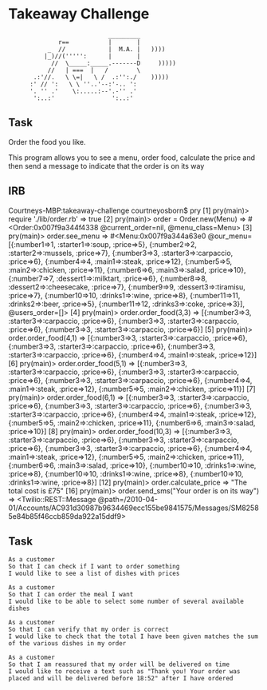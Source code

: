 Takeaway Challenge
==================
```
                            _________
              r==           |       |
           _  //            |  M.A. |   ))))
          |_)//(''''':      |       |
            //  \_____:_____.-------D     )))))
           //   | ===  |   /        \
       .:'//.   \ \=|   \ /  .:'':./    )))))
      :' // ':   \ \ ''..'--:'-.. ':
      '. '' .'    \:.....:--'.-'' .'
       ':..:'                ':..:'

 ```

Task
-------
Order the food you like.

This program allows you to see a menu, order food, calculate the price and then send a message to indicate that the order is on its way  

IRB
-----
Courtneys-MBP:takeaway-challenge courtneyosborn$ pry
[1] pry(main)> require './lib/order.rb'
=> true
[2] pry(main)> order = Order.new(Menu)
=> #<Order:0x007f9a344f4338 @current_order=nil, @menu_class=Menu>
[3] pry(main)> order.see_menu
=> #<Menu:0x007f9a344a63e0
 @our_menu=
  [{:number1=>1, :starter1=>:soup, :price=>5},
   {:number2=>2, :starter2=>:mussels, :price=>7},
   {:number3=>3, :starter3=>:carpaccio, :price=>6},
   {:number4=>4, :main1=>:steak, :price=>12},
   {:number5=>5, :main2=>:chicken, :price=>11},
   {:number6=>6, :main3=>:salad, :price=>10},
   {:number7=>7, :dessert1=>:milktart, :price=>6},
   {:number8=>8, :dessert2=>:cheesecake, :price=>7},
   {:number9=>9, :dessert3=>:tiramisu, :price=>7},
   {:number10=>10, :drinks1=>:wine, :price=>8},
   {:number11=>11, :drinks2=>:beer, :price=>5},
   {:number11=>12, :drinks3=>:coke, :price=>3}],
 @users_order=[]>
[4] pry(main)> order.order_food(3,3)
=> [{:number3=>3, :starter3=>:carpaccio, :price=>6}, {:number3=>3, :starter3=>:carpaccio, :price=>6}, {:number3=>3, :starter3=>:carpaccio, :price=>6}]
[5] pry(main)> order.order_food(4,1)
=> [{:number3=>3, :starter3=>:carpaccio, :price=>6},
 {:number3=>3, :starter3=>:carpaccio, :price=>6},
 {:number3=>3, :starter3=>:carpaccio, :price=>6},
 {:number4=>4, :main1=>:steak, :price=>12}]
[6] pry(main)> order.order_food(5,1)
=> [{:number3=>3, :starter3=>:carpaccio, :price=>6},
 {:number3=>3, :starter3=>:carpaccio, :price=>6},
 {:number3=>3, :starter3=>:carpaccio, :price=>6},
 {:number4=>4, :main1=>:steak, :price=>12},
 {:number5=>5, :main2=>:chicken, :price=>11}]
[7] pry(main)> order.order_food(6,1)
=> [{:number3=>3, :starter3=>:carpaccio, :price=>6},
 {:number3=>3, :starter3=>:carpaccio, :price=>6},
 {:number3=>3, :starter3=>:carpaccio, :price=>6},
 {:number4=>4, :main1=>:steak, :price=>12},
 {:number5=>5, :main2=>:chicken, :price=>11},
 {:number6=>6, :main3=>:salad, :price=>10}]
[8] pry(main)> order.order_food(10,3)
=> [{:number3=>3, :starter3=>:carpaccio, :price=>6},
 {:number3=>3, :starter3=>:carpaccio, :price=>6},
 {:number3=>3, :starter3=>:carpaccio, :price=>6},
 {:number4=>4, :main1=>:steak, :price=>12},
 {:number5=>5, :main2=>:chicken, :price=>11},
 {:number6=>6, :main3=>:salad, :price=>10},
 {:number10=>10, :drinks1=>:wine, :price=>8},
 {:number10=>10, :drinks1=>:wine, :price=>8},
 {:number10=>10, :drinks1=>:wine, :price=>8}]
[12] pry(main)> order.calculate_price
=> "The total cost is £75"
[16] pry(main)> order.send_sms("Your order is on its way")
=> <Twilio::REST::Message @path=/2010-04-01/Accounts/AC931d30987b9634469ecc155be9841575/Messages/SM82585e84b85f46ccb859da922a15ddf9>

Task
-----

```
As a customer
So that I can check if I want to order something
I would like to see a list of dishes with prices

As a customer
So that I can order the meal I want
I would like to be able to select some number of several available dishes

As a customer
So that I can verify that my order is correct
I would like to check that the total I have been given matches the sum of the various dishes in my order

As a customer
So that I am reassured that my order will be delivered on time
I would like to receive a text such as "Thank you! Your order was placed and will be delivered before 18:52" after I have ordered
```
